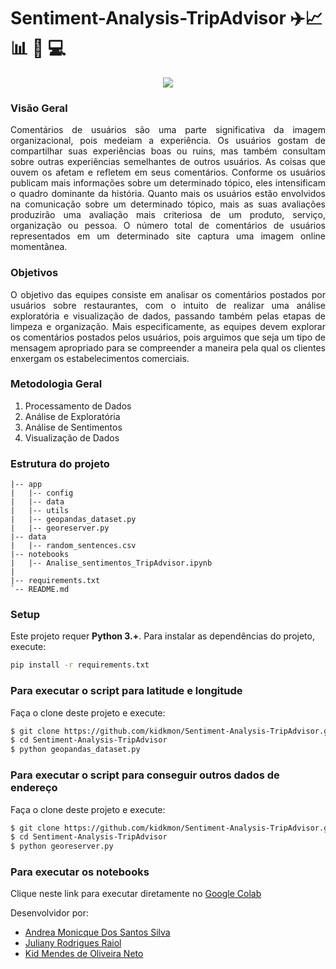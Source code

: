 # Sentiment-Analysis-TripAdvisor ✈️📈 📊 📙 💻

<center> <img src="https://static.tacdn.com/img2/brand_refresh/application_icons/post-image-550x370.png"> </center>

### Visão Geral

<p align="justify"> Comentários de usuários são uma parte significativa da imagem organizacional, pois medeiam a experiência. Os usuários gostam de compartilhar suas experiências boas ou ruins, mas também consultam sobre outras experiências semelhantes de outros usuários. As coisas que ouvem os
afetam e refletem em seus comentários. Conforme os usuários publicam mais informações sobre um determinado tópico, eles intensificam o quadro dominante da história. Quanto mais os usuários estão envolvidos na comunicação sobre um determinado tópico, mais as suas avaliações produzirão uma avaliação mais criteriosa de um produto, serviço, organização ou pessoa. O número total de comentários de usuários representados em um determinado site captura uma imagem online momentânea. </p>

### Objetivos

<p align="justify"> O objetivo das equipes consiste em analisar os comentários
postados por usuários sobre restaurantes, com o intuito de realizar uma análise exploratória e
visualização de dados, passando também pelas etapas de limpeza e organização. Mais especificamente,
as equipes devem explorar os comentários postados pelos usuários, pois arguimos que seja um
tipo de mensagem apropriado para se compreender a maneira pela qual os clientes enxergam os
estabelecimentos comerciais. </p>

###  Metodologia Geral

1. Processamento de Dados
2. Análise de Exploratória
3. Análise de Sentimentos
4. Visualização de Dados

### Estrutura do projeto

```
|-- app
|   |-- config
|   |-- data
|   |-- utils
|   |-- geopandas_dataset.py
|   |-- georeserver.py
|-- data
|   |-- random_sentences.csv
|-- notebooks
|   |-- Analise_sentimentos_TripAdvisor.ipynb
|   
|-- requirements.txt
`-- README.md
```

### Setup
Este projeto requer **Python 3.+**. Para instalar as dependências do projeto, execute: 

```bash
pip install -r requirements.txt
```

### Para executar o script para latitude e longitude

Faça o clone deste projeto e execute:

```bash
$ git clone https://github.com/kidkmon/Sentiment-Analysis-TripAdvisor.git
$ cd Sentiment-Analysis-TripAdvisor
$ python geopandas_dataset.py
```

### Para executar o script para conseguir outros dados de endereço

Faça o clone deste projeto e execute:

```bash
$ git clone https://github.com/kidkmon/Sentiment-Analysis-TripAdvisor.git
$ cd Sentiment-Analysis-TripAdvisor
$ python georeserver.py
```

### Para executar os notebooks

Clique neste link para executar diretamente no [Google Colab](https://colab.research.google.com/github/kidkmon/Sentiment-Analysis-TripAdvisor/blob/main/Analise_sentimentos_TripAdvisor.ipynb)



Desenvolvidor por: 

- [Andrea Monicque Dos Santos Silva](https://github.com/DevNicque)
- [Juliany Rodrigues Raiol](https://github.com/julianyraiol)
- [Kid Mendes de Oliveira Neto](https://github.com/kidkmon)
